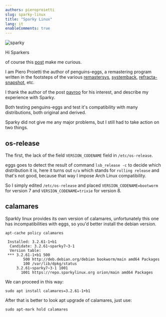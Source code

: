 ```yaml
---
authors: pieroproietti
slug: sparky-linux
title: "Sparky Linux"
lang: it
enableComments: true
---
```


![sparky](/images/sparky-eggs.png)

Hi Sparkers

of course this [post](https://sparkylinux.org/penguins-eggs/) make me curious.

I am Piero Proietti the author of penguins-eggs, a remastering program written in the footsteps of the various [remastersys](https://it.wikipedia.org/wiki/Remastersys), [systemback](https://hu.wikipedia.org/wiki/Systemback), [refracta-snapshot](https://git.devuan.org/devuan/refractasnapshot-base), etc.

I thank the author of the post [pavroo](https://sparkylinux.org/author/pavroo/) for his interest, and describe my experience with Sparky.

Both testing penguins-eggs and test it's compatibility with many distributions, both original and derived.

Sparky did not give me any major problems, but I still had to take action on two things. 

## os-release

The first, the lack of the field `VERSION_CODENAME` field in `/etc/os-release`.

eggs goes to detect the result of command `lsb_release -c` to decide which distribution it is, here it turns out `n/a` which stands for `rolling release` and that's not good, because that way I impose Arch Linux compatibility.

So I simply edited `/etc/os-release` and placed `VERSION_CODENAME=bootworm` for version 7 and `VERSION_CODENAME=trixie` for version 8.

## calamares

Sparkly linux provides its own version of calamares, unfortunately this one has incompatibilities with eggs, so you'd better install the debian version.

```
apt-cache policy calamares

 Installed: 3.2.61-1+b1
  Candidate: 3.2.61~sparky7~3-1
  Version table:
 *** 3.2.61-1+b1 500
        500 http://deb.debian.org/debian bookworm/main amd64 Packages
        100 /var/lib/dpkg/status
     3.2.61~sparky7~3-1 1001
       1001 https://repo.sparkylinux.org orion/main amd64 Packages
```

We can proceed in this way:
```
sudo apt install calamares=3.2.61-1+b1
```

After that is better to look apt upgrade of calamares, just use:

```
sudo apt-mark hold calamares
```

